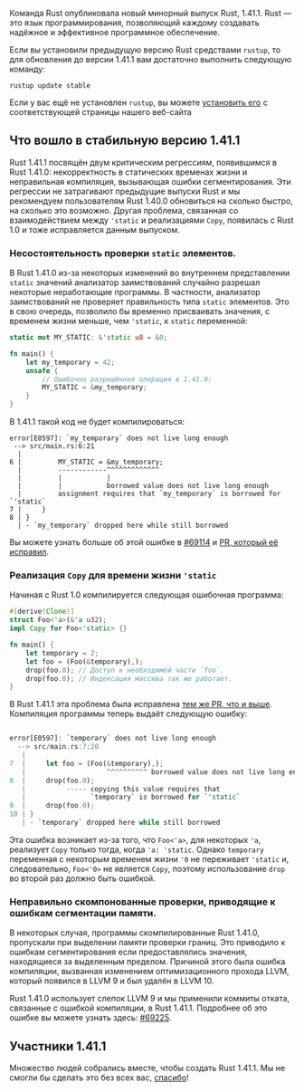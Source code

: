 Команда Rust опубликовала новый минорный выпуск Rust, 1.41.1. Rust — это язык программирования, позволяющий каждому создавать надёжное и эффективное программное обеспечение.

Если вы установили предыдущую версию Rust средствами `rustup`, то для обновления до версии 1.41.1 вам достаточно выполнить следующую команду:

```console
rustup update stable
```

Если у вас ещё не установлен `rustup`, вы можете [установить его] с соответствующей страницы нашего веб-сайта

## Что вошло в стабильную версию 1.41.1

Rust 1.41.1 посвящён двум критическим регрессиям, появившимся в Rust 1.41.0: некорректность в статических временах жизни и неправильная компиляция, вызывающая ошибки сегментирования. Эти регрессии не затрагивают предыдущие выпуски Rust и мы рекомендуем пользователям Rust 1.40.0 обновиться на сколько быстро, на сколько это возможно. Другая проблема, связанная со взаимодействием между `'static` и реализациями `Copy`, появилась с Rust 1.0 и тоже исправляется данным выпуском.

### Несостоятельность проверки `static` элементов.

В Rust 1.41.0 из-за некоторых изменений во внутреннем представлении `static` значений анализатор заимствований случайно разрешал некоторые неработающие программы. В частности, анализатор заимствований не проверяет правильность типа `static` элементов. Это в свою очередь, позволило бы временно присваивать значения, с временем жизни меньше, чем `'static`, к `static` переменной:

```rust
static mut MY_STATIC: &'static u8 = &0;

fn main() {
    let my_temporary = 42;
    unsafe {
        // Ошибочно разрешённая операция в 1.41.0:
        MY_STATIC = &my_temporary;
    }
}
```

В 1.41.1 такой код не будет компилироваться:

```
error[E0597]: `my_temporary` does not live long enough
 --> src/main.rs:6:21
  |
6 |         MY_STATIC = &my_temporary;
  |         ------------^^^^^^^^^^^^^
  |         |           |
  |         |           borrowed value does not live long enough
  |         assignment requires that `my_temporary` is borrowed for `'static`
7 |     }
8 | }
  | - `my_temporary` dropped here while still borrowed
```

Вы можете узнать больше об этой ошибке в [#69114] и [PR, который её исправил].

### Реализация `Copy` для времени жизни `'static`

Начиная с Rust 1.0 компилируется следующая ошибочная программа:

```rust
#[derive(Clone)]
struct Foo<'a>(&'a u32);
impl Copy for Foo<'static> {}

fn main() {
    let temporary = 2;
    let foo = (Foo(&temporary),);
    drop(foo.0); // Доступ к необходимой части `foo`.
    drop(foo.0); // Индексация массива так же работает.
}
```

В Rust 1.41.1 эта проблема была исправлена [тем же PR, что и выше](https://github.com/rust-lang/rust/pull/69145). Компиляция программы теперь выдаёт следующую ошибку:

```rust

error[E0597]: `temporary` does not live long enough
  --> src/main.rs:7:20
   |
7  |     let foo = (Foo(&temporary),);
   |                    ^^^^^^^^^^ borrowed value does not live long enough
8  |     drop(foo.0);
   |          ----- copying this value requires that
   |                `temporary` is borrowed for `'static`
9  |     drop(foo.0);
10 | }
   | - `temporary` dropped here while still borrowed
```

Эта ошибка возникает из-за того, что `Foo<'a>`, для некоторых `'a`, реализует `Copy` только тогда, когда `'a: 'static`. Однако `temporary` переменная с некоторым временем жизни `'0` не переживает `'static` и, следовательно, `Foo<'0>` не является `Copy`, поэтому использование `drop` во второй раз должно быть ошибкой.

### Неправильно скомпонованные проверки, приводящие к ошибкам сегментации памяти.

В некоторых случая, программы скомпилированные Rust 1.41.0, пропускали при выделении памяти проверки границ. Это приводило к ошибкам сегментирования если предоставлялись значения, находящиеся за выделенным пределом. Причиной этого была ошибка компиляции, вызванная изменением оптимизационного прохода LLVM, который появился в LLVM 9 и был удалён в LLVM 10.

Rust 1.41.0 использует слепок LLVM 9 и мы применили коммиты отката, связанные с ошибкой компиляции, в Rust 1.41.1. Подробнее об это ошибке вы можете узнать здесь: [#69225].

## Участники 1.41.1

Множество людей собрались вместе, чтобы создать Rust 1.41.1. Мы не смогли бы сделать это без всех вас, [спасибо](https://thanks.rust-lang.org/rust/1.41.1/)!


[установить его]: https://www.rust-lang.org/tools/install
[#69114]: https://github.com/rust-lang/rust/issues/69114
[PR, который её исправил]: https://github.com/rust-lang/rust/pull/69145
[#69225]: https://blog.rust-lang.org/2019/12/19/Rust-1.40.0.html#borrow-check-migration-warnings-are-hard-errors-in-rust-2015